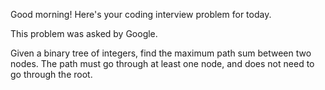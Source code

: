 Good morning! Here's your coding interview problem for today.

This problem was asked by Google.

Given a binary tree of integers, find the maximum path sum between two nodes. The path must go through at least one node, and does not need to go through the root.
